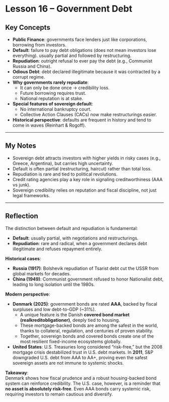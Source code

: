# Lesson 16 – Government Debt

## Key Concepts
- **Public Finance**: governments face lenders just like corporations, borrowing from investors. 
- **Default**: failure to pay debt obligations (does not mean investors lose everything). usually partial and followed by restructuring.
- **Repudiation**: outright refusal to ever pay the debt (e.g., Communist Russia and China).  
- **Odious Debt**: debt declared illegitimate because it was contracted by a corrupt regime.  
- **Why governments rarely repudiate**:  
  - It can only be done once → credibility loss.  
  - Future borrowing requires trust.  
  - National reputation is at stake.  
- **Special features of sovereign default**:  
  - No international bankruptcy court.  
  - Collective Action Clauses (CACs) now make restructurings easier.  
- **Historical perspective**: defaults are frequent in history and tend to come in waves (Reinhart & Rogoff).  

---

## My Notes
- Sovereign debt attracts investors with higher yields in risky cases (e.g., Greece, Argentina), but carries high uncertainty.  
- Default is often partial (restructuring, haircut) rather than total loss.  
- Repudiation is rare and tied to political revolutions.  
- Credit rating agencies play a key role in signaling creditworthiness (AAA vs junk).  
- Sovereign credibility relies on reputation and fiscal discipline, not just legal frameworks.  

---

## Reflection
The distinction between default and repudiation is fundamental:  
- **Default**: usually partial, with negotiations and restructurings.  
- **Repudiation**: rare and radical, when a government declares debt illegitimate and refuses repayment entirely.  

**Historical cases**:  
- **Russia (1917)**: Bolshevik repudiation of Tsarist debt cut the USSR from global markets for decades.  
- **China (1949)**: Communist government refused to honor Nationalist debt, leading to long isolation until the 1980s.  

**Modern perspective**:  
- **Denmark (2025)**: government bonds are rated **AAA**, backed by fiscal surpluses and low debt-to-GDP (~31%).  
  - A unique feature is the Danish **covered bond market (realkreditobligationer)**, deeply tied to housing.  
  - These mortgage-backed bonds are among the safest in the world, thanks to collateral, regulation, and centuries of proven stability.  
  - Together, sovereign bonds and covered bonds create one of the most resilient fixed-income ecosystems globally.  
- **United States**: U.S. Treasuries long considered “risk-free,” but the 2008 mortgage crisis destabilized trust in U.S. debt markets. In **2011**, S&P downgraded U.S. debt from AAA to AA+, proving even the safest sovereign assets are not immune to systemic shocks.  

**Takeaway**:  
Denmark shows how fiscal prudence and a robust housing-backed bond system can reinforce credibility. The U.S. case, however, is a reminder that **no asset is absolutely risk-free**. Even AAA bonds carry systemic risk, requiring investors to remain cautious and diversify.  


